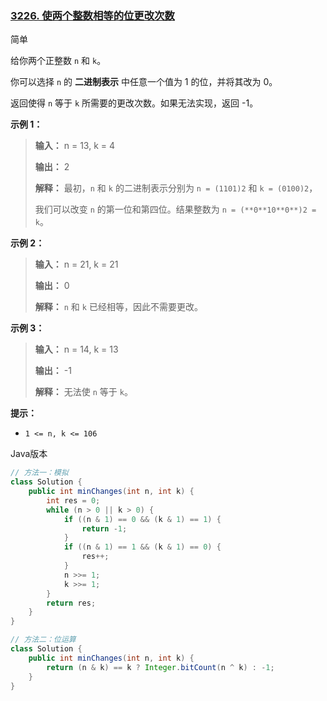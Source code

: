 ### [3226. 使两个整数相等的位更改次数](https://leetcode.cn/problems/number-of-bit-changes-to-make-two-integers-equal/)

简单

给你两个正整数 `n` 和 `k`。

你可以选择 `n` 的 **二进制表示** 中任意一个值为 1 的位，并将其改为 0。

返回使得 `n` 等于 `k` 所需要的更改次数。如果无法实现，返回 -1。

**示例 1：**

> **输入：** n = 13, k = 4
>
> **输出：** 2
>
> **解释：**
> 最初，`n` 和 `k` 的二进制表示分别为 `n = (1101)2` 和 `k = (0100)2`，
>
> 我们可以改变 `n` 的第一位和第四位。结果整数为 `n = (**0**10**0**)2 = k`。

**示例 2：**

> **输入：** n = 21, k = 21
>
> **输出：** 0
>
> **解释：**
> `n` 和 `k` 已经相等，因此不需要更改。

**示例 3：**

> **输入：** n = 14, k = 13
>
> **输出：** -1
>
> **解释：**
> 无法使 `n` 等于 `k`。

**提示：**

- `1 <= n, k <= 106`

Java版本

```java
// 方法一：模拟
class Solution {
    public int minChanges(int n, int k) {
        int res = 0;
        while (n > 0 || k > 0) {
            if ((n & 1) == 0 && (k & 1) == 1) {
                return -1;
            }
            if ((n & 1) == 1 && (k & 1) == 0) {
                res++;
            }
            n >>= 1;
            k >>= 1;
        }
        return res;
    }
}

// 方法二：位运算
class Solution {
    public int minChanges(int n, int k) {
        return (n & k) == k ? Integer.bitCount(n ^ k) : -1;
    }
}
```

